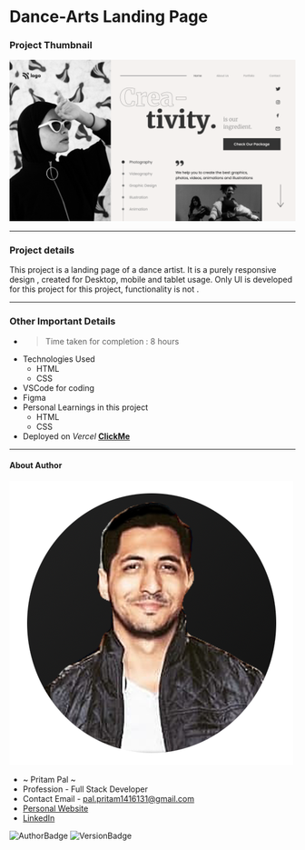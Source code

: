 # Dance-Arts Landing Page 

### Project Thumbnail


![ImageThumbnail](./14.png)
***
### Project details
This project is a landing page of a dance artist. It is a purely responsive design , created for Desktop, mobile  and tablet usage. Only UI is developed for this project for this project, functionality is not .


***
### Other Important Details
- >Time taken for completion : 8 hours
- Technologies Used
  - HTML
  - CSS
- VSCode for coding
- Figma
- Personal Learnings in this project 
    - HTML
    - CSS 
- Deployed on *Vercel*  **[ClickMe](https://dance-arts.vercel.app/)** 
*** 
#### About Author
![AuthorImage](./circle-profile-pic.png)
- ~ Pritam Pal ~
- Profession - Full Stack Developer
- Contact Email - pal.pritam1416131@gmail.com
- [Personal Website](#)
- [LinkedIn](https://www.linkedin.com/in/pritampal1/)  

![AuthorBadge](https://img.shields.io/badge/Author-Pritam-yellow)
![VersionBadge](https://img.shields.io/badge/Version-1.0.0-lightgrey)
